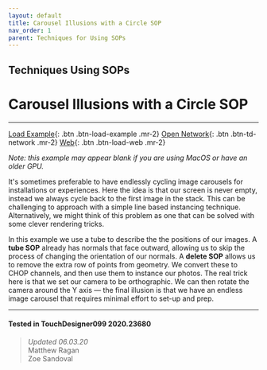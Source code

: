 ```yaml
---
layout: default
title: Carousel Illusions with a Circle SOP
nav_order: 1
parent: Techniques for Using SOPs
---
```


## Techniques Using SOPs
# Carousel Illusions with a Circle SOP

*****

[Load Example](?actionable=1&action=load_tox&remotePath=){: .btn .btn-load-example .mr-2}
[Open Network](?actionable=1&action=open_floating_network){: .btn .btn-td-network .mr-2}
[Web](?actionable=1&action=open_in_browser){: .btn .btn-load-web .mr-2}

*Note: this example may appear blank if you are using MacOS or have an older GPU.*

It's sometimes preferable to have endlessly cycling image carousels for installations or experiences. Here the idea is that our screen is never empty, instead we always cycle back to the first image in the stack. This can be challenging to approach with a simple line based instancing technique. Alternatively, we might think of this problem as one that can be solved with some clever rendering tricks.

In this example we use a tube to describe the the positions of our images. A **tube SOP** already has normals that face outward, allowing us to skip the process of changing the orientation of our normals. A **delete SOP** allows us to remove the extra row of points from geometry. We convert these to CHOP channels, and then use them to instance our photos. The real trick here is that we set our camera to be orthographic. We can then rotate the camera around the Y axis — the final illusion is that we have an endless image carousel that requires minimal effort to set-up and prep.

---

#### Tested in TouchDesigner099 2020.23680 
>*Updated 06.03.20*  
Matthew Ragan  
Zoe Sandoval  